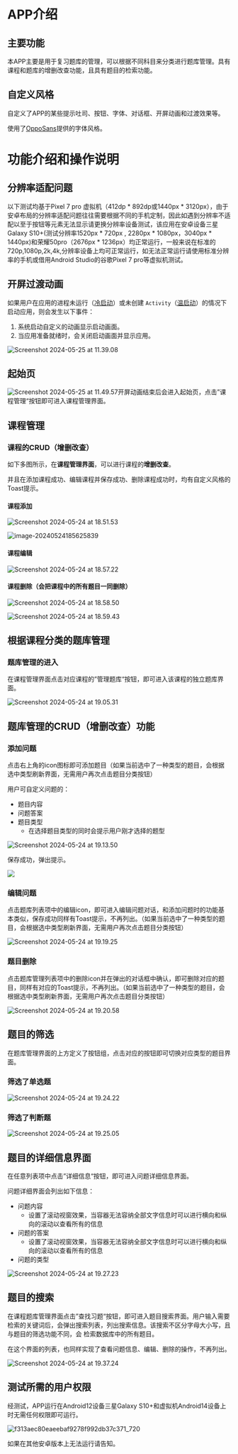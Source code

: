 # APP介绍

## 主要功能

本APP主要是用于复习题库的管理，可以根据不同科目来分类进行题库管理。具有课程和题库的增删改查功能，且具有题目的检索功能。

## 自定义风格

自定义了APP的某些提示吐司、按钮、字体、对话框、开屏动画和过渡效果等。

使用了[OppoSans](https://font.download/font/opposans)提供的字体风格。













# 功能介绍和操作说明

## 分辨率适配问题

以下测试均基于Pixel 7 pro 虚拟机（412dp * 892dp或1440px * 3120px），由于安卓布局的分辨率适配问题往往需要根据不同的手机定制，因此如遇到分辨率不适配以至于按钮等元素无法显示请更换分辨率设备测试，该应用在安卓设备三星Galaxy S10+(测试分辨率1520px * 720px , 2280px * 1080px，3040px * 1440px)和荣耀50pro（2676px * 1236px）均正常运行，一般来说在标准的720p,1080p,2k,4k,分辨率设备上均可正常运行，如无法正常运行请使用标准分辨率的手机或借用Android Studio的谷歌Pixel 7 pro等虚拟机测试。









## 开屏过渡动画



如果用户在应用的进程未运行（[冷启动](https://developer.android.com/topic/performance/vitals/launch-time?hl=zh-cn#cold)）或未创建 `Activity`（[温启动](https://developer.android.com/topic/performance/vitals/launch-time?hl=zh-cn#warm)）的情况下启动应用，则会发生以下事件：

1. 系统启动自定义的动画显示启动画面。
2. 当应用准备就绪时，会关闭启动画面并显示应用。

![Screenshot 2024-05-25 at 11.39.08](https://fakercodes.oss-cn-hangzhou.aliyuncs.com/sl/OS202405251139877.png?sleflearingnotes)











## 起始页

![Screenshot 2024-05-25 at 11.49.57](https://fakercodes.oss-cn-hangzhou.aliyuncs.com/sl/OS202405251150087.png?sleflearingnotes)开屏动画结束后会进入起始页，点击”课程管理“按钮即可进入课程管理界面。













## 课程管理

### 课程的**CRUD**（增删改查）

如下多图所示，在**课程管理界面**，可以进行课程的**增删改查**。

并且在添加课程成功、编辑课程并保存成功、删除课程成功时，均有自定义风格的Toast提示。

#### 课程添加

![Screenshot 2024-05-24 at 18.51.53](https://fakercodes.oss-cn-hangzhou.aliyuncs.com/sl/OS202405241851918.png?sleflearingnotes)

![image-20240524185625839](https://fakercodes.oss-cn-hangzhou.aliyuncs.com/sl/OS202405241856864.png?sleflearingnotes)



#### 课程编辑

![Screenshot 2024-05-24 at 18.57.22](https://fakercodes.oss-cn-hangzhou.aliyuncs.com/sl/OS202405241857108.png?sleflearingnotes)



#### 课程删除（会把课程中的所有题目一同删除）

![Screenshot 2024-05-24 at 18.58.50](https://fakercodes.oss-cn-hangzhou.aliyuncs.com/sl/OS202405241858178.png?sleflearingnotes)

![Screenshot 2024-05-24 at 18.59.43](https://fakercodes.oss-cn-hangzhou.aliyuncs.com/sl/OS202405241859093.png?sleflearingnotes)











## 根据课程分类的题库管理

### 题库管理的进入

在课程管理界面点击对应课程的”管理题库“按钮，即可进入该课程的独立题库界面。

![Screenshot 2024-05-24 at 19.05.31](https://fakercodes.oss-cn-hangzhou.aliyuncs.com/sl/OS202405241905600.png?sleflearingnotes)











## 题库管理的CRUD（增删改查）功能

### 添加问题

点击右上角的icon图标即可添加题目（如果当前选中了一种类型的题目，会根据选中类型刷新界面，无需用户再次点击题目分类按钮）

用户可自定义问题的：

- 题目内容
- 问题答案
- 题目类型
  - 在选择题目类型的同时会提示用户刚才选择的题型

![Screenshot 2024-05-24 at 19.13.50](https://fakercodes.oss-cn-hangzhou.aliyuncs.com/sl/OS202405241913583.png?sleflearingnotes)



保存成功，弹出提示。

![](https://fakercodes.oss-cn-hangzhou.aliyuncs.com/sl/OSOS202405241917879.png?sleflearingnotes)







### 编辑问题

点击题库列表项中的编辑icon，即可进入编辑问题对话，和添加问题时的功能基本类似，保存成功同样有Toast提示，不再列出。（如果当前选中了一种类型的题目，会根据选中类型刷新界面，无需用户再次点击题目分类按钮）

![Screenshot 2024-05-24 at 19.19.25](https://fakercodes.oss-cn-hangzhou.aliyuncs.com/sl/OS202405241919445.png?sleflearingnotes)







### 题目删除

点击题库管理列表项中的删除icon并在弹出的对话框中确认，即可删除对应的题目，同样有对应的Toast提示，不再列出。（如果当前选中了一种类型的题目，会根据选中类型刷新界面，无需用户再次点击题目分类按钮）

![Screenshot 2024-05-24 at 19.20.58](https://fakercodes.oss-cn-hangzhou.aliyuncs.com/sl/OS202405241921238.png?sleflearingnotes)









## 题目的筛选

在题库管理界面的上方定义了按钮组，点击对应的按钮即可切换对应类型的题目界面。

### 筛选了单选题

![Screenshot 2024-05-24 at 19.24.22](https://fakercodes.oss-cn-hangzhou.aliyuncs.com/sl/OS202405241924636.png?sleflearingnotes)

### 筛选了判断题

![Screenshot 2024-05-24 at 19.25.05](https://fakercodes.oss-cn-hangzhou.aliyuncs.com/sl/OS202405241925206.png?sleflearingnotes)









## 题目的详细信息界面

在任意列表项中点击”详细信息“按钮，即可进入问题详细信息界面。

问题详细界面会列出如下信息：

- 问题内容
  - 设置了滚动视窗效果，当容器无法容纳全部文字信息时可以进行横向和纵向的滚动以查看所有的信息
- 问题的答案
  - 设置了滚动视窗效果，当容器无法容纳全部文字信息时可以进行横向和纵向的滚动以查看所有的信息
- 问题的类型

![Screenshot 2024-05-24 at 19.27.23](https://fakercodes.oss-cn-hangzhou.aliyuncs.com/sl/OS202405241927005.png?sleflearingnotes)









## 题目的搜索

在课程题库管理界面点击”查找习题“按钮，即可进入题目搜索界面。用户输入需要检索的关键词后，会弹出搜索列表，列出搜索信息。该搜索不区分字母大小写，且与题目的筛选功能不同，会
检索数据库中的所有题目。

在这个界面的列表，也同样实现了查看问题信息、编辑、删除的操作，不再列出。

![Screenshot 2024-05-24 at 19.37.24](https://fakercodes.oss-cn-hangzhou.aliyuncs.com/sl/OS202405241937617.png?sleflearingnotes)











## 测试所需的用户权限

经测试，APP运行在Android12设备三星Galaxy S10+和虚拟机Android14设备上时无需任何权限即可运行。

![f313aec80eaeebaf9278f992db37c371_720](https://fakercodes.oss-cn-hangzhou.aliyuncs.com/sl/OS202405251200302.jpg?sleflearingnotes)

如果在其他安卓版本上无法运行请告知。










